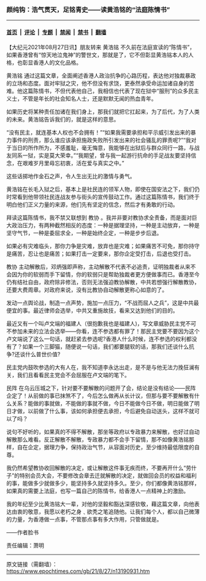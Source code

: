 ### 颜纯钩﻿：浩气贯天，足铭青史——读黄浩铭的“法庭陈情书”

---

#### [首页](../../../..?n13190931) &nbsp;|&nbsp; [评论](../../../../../epoch-comment?n13190931) &nbsp;|&nbsp; [专题](../../../../../epoch-special?n13190931) &nbsp;|&nbsp; [禁闻](../../../../../epoch-news?n13190931) &nbsp;|&nbsp; [禁书](../../../../../books?n13190931) &nbsp;|&nbsp; [翻墙](https://github.com/gfw-breaker/nogfw/blob/master/README.md?n13190931)


<div class="post_content" id="artbody" itemprop="articleBody">
 <!-- article content begin -->
 <p>
  【大纪元2021年08月27日讯】朋友转来
  <ok href="https://www.epochtimes.com/gb/tag/%E9%BB%84%E6%B5%A9%E9%93%AD.html">
   黄浩铭
  </ok>
  不久前在法庭宣读的“陈情书”，如果香港曾有“惊天地泣鬼神”的警世文，那就是了，它不但彰显黄浩铭本人的人格，也彰显香港人的文化品格。
 </p>
 <p>
  <ok href="https://www.epochtimes.com/gb/tag/%E9%BB%84%E6%B5%A9%E9%93%AD.html">
   黄浩铭
  </ok>
  通过这篇文章，全面阐述香港人政治抗争的心路历程，表达他对独裁暴政的立场和态度。面对牢狱之灾，他不但没有求饶，更泰然承受命运加诸自身的苦难。他这篇陈情书，不但代表他自己，我相信也代表了现在狱中“服刑”的众多民主义士，不管是年长的社会知名人士，还是默默无闻的热血青年。
 </p>
 <p>
  如果历史将某种责任加诸在我们身上，那我们就把它扛起来，为了后代，为了人类的未来。黄浩铭告诉我们的，就是这样的意思。
 </p>
 <p>
  “没有民主，就连基本人权也不会拥有！”“如果我需要承担和平示威引发出来的暴力事件的刑责，那么谁应该承担施政失败所引发出来的社会骚乱的罪责呢?”“我对于当日的所作所为，不感羞耻，毫无悔意，我能够在出狱后与群众同行一路，与战友同系一狱，实是莫大荣幸。”“我期望，曾与我一起游行抗命的手足战友要坚持信念，在艰难岁月里毋忘初衷，活在爱与真实之中。”
 </p>
 <p>
  这些话掷地作金石之声，令人生出无比的激情与勇气。
 </p>
 <p>
  黄浩铭在长毛入狱之后，基本上是社民连的领军人物，即使在国安法之下，我们仍时常看到他带领社民连战友参与街头的宣传鼓动工作。通过这篇陈情书，我们终于明白他们正义力量的来源，他们先有坚定的信念，然后才有勇敢的行动。
 </p>
 <p>
  拜读这篇陈情书，我不禁又联想到
  <ok href="https://www.epochtimes.com/gb/tag/%E6%95%99%E5%8D%8F.html">
   教协
  </ok>
  。我并非要对教协求全责备，而是面对巨大政治压力，有两种截然相反的态度：一种是据理坚持，一种是主动放弃，一种是坚守气节，一种是委屈求全，一种是始终企定，一种是步步后退。
 </p>
 <p>
  如果必有灾难临头，那你力争是灾难，放弃也是灾难；如果痛苦不可免，那你持守是痛苦，忍让也是痛苦；如果打击一定要来，那你企定受打击，后退也受打击。
 </p>
 <p>
  <ok href="https://www.epochtimes.com/gb/tag/%E6%95%99%E5%8D%8F.html">
   教协
  </ok>
  主动解散后，邓炳强即声称，主动解散不代表不必追责，证明独裁者从来不会因为你的软弱而手下留情，你的软弱只是帮助独裁者更方便做事而已。香港至今仍有结社自由，政府除非修法，否则无法强迫教协解散，中共若想强行解散教协，还要大费周章。对政府来说，没有比教协自动解散更称心如意的了。
 </p>
 <p>
  发动一点舆论战，制造一点声势，施加一点压力，“不战而屈人之兵”，这是中共最便宜的事。最近律师会选举，中共又重施故技，看来又达到他们的目的。
 </p>
 <p>
  最近又有一个叫卢文端的福建人（很抱歉我也是福建人)，写文章威胁民主党不可不参加未来的立法会选举——你看，连不参选都有罪了！那民主党要不要因为这个卢文端说了这么一句话，就赶紧去参选呢?香港人什么时候，连不参选的权利都没有了？如果一个三脚猫，随便说一句话，我们都要腿软的话，那我们还谈什么抗争?还谈什么普世价值?
 </p>
 <p>
  民主党内鼓吹参选的大有人在，我不知道李永达出走，是不是与他无法力挽狂澜有关，我们且看看民主党会不会屈服在卢文端的笔下。
 </p>
 <p>
  <ok href="https://www.epochtimes.com/gb/tag/%E6%B0%91%E9%98%B5.html">
   民阵
  </ok>
  在乌云压城之下，针对要不要解散的问题开了会，结论是没有结论——民阵企定了！从前做的事已抹煞不了，今后怎么做再从长计议，但那与要不要解散有什么关系？能做的事就做，不能做的事就不做，今日不能做今日不做，明日能做了明日才做，以前做了什么事，该如何承担便去承担，今后避免自动送头，这样不就可以了吗？
 </p>
 <p>
  说句不好听的，如果真的不得不解散，那坐等政府以专政暴力来解散，也好过自动解散那么难看。反正解散不解散，专政暴力都不会手下留情，那不如像黄浩铭那样，自在企定，据理力争，保持政治气节，从容面对历史，至少维持最低限度的自尊。
 </p>
 <p>
  我仍然希望教协收回解散的决定，或让解散这件事无疾而终，不要再开什么“劳什子”的特别会员大会，不要修改会章去迁就解散的决定，就做回会员的权益和福利的事，能做多少就做多少，能坚持多久就坚持多久。至少，你们都像黄浩铭那样，如果真的需要上法庭，也写一篇自己的陈情书，给香港人一点精神上的激励。
 </p>
 <p>
  我的年纪至少比黄浩铭大一辈，对他的坚毅和豁达深感钦敬，藉这篇文章，向他表达由衷的敬意，我愿以老朽之身﹑欲秃之笔追随他。让我们每个人，都以自己微薄的力量，为香港做一点事，不管那点事有多大作用，只管做就是。
 </p>
 <p>
  ——作者脸书
 </p>
 <p>
  责任编辑：萧明
 </p>
 <!-- article content end -->
 <div id="below_article_ad">
 </div>
</div>


---

原文链接（需翻墙）：https://www.epochtimes.com/gb/21/8/27/n13190931.htm
